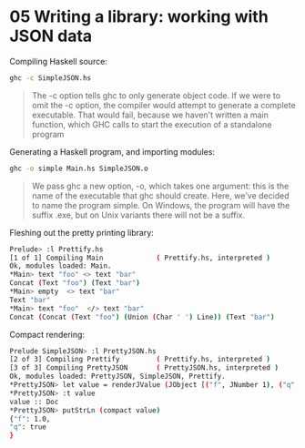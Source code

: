 # 05 Writing a library: working with JSON data

Compiling Haskell source:
```bash
ghc -c SimpleJSON.hs
```
> The -c option tells ghc to only generate object code. If we were to omit the -c option, the compiler would attempt to generate a complete executable. That would fail, because we haven't written a main function, which GHC calls to start the execution of a standalone program

Generating a Haskell program, and importing modules:
```bash
ghc -o simple Main.hs SimpleJSON.o
```
> We pass ghc a new option, -o, which takes one argument: this is the name of the executable that ghc should create. Here, we've decided to name the program simple. On Windows, the program will have the suffix .exe, but on Unix variants there will not be a suffix.

Fleshing out the pretty printing library:
```bash
Prelude> :l Prettify.hs 
[1 of 1] Compiling Main             ( Prettify.hs, interpreted )
Ok, modules loaded: Main.
*Main> text "foo" <> text "bar"
Concat (Text "foo") (Text "bar")
*Main> empty  <> text "bar"
Text "bar"
*Main> text "foo"  </> text "bar"
Concat (Concat (Text "foo") (Union (Char ' ') Line)) (Text "bar")
```
Compact rendering:
```bash
Prelude SimpleJSON> :l PrettyJSON.hs 
[2 of 3] Compiling Prettify         ( Prettify.hs, interpreted )
[3 of 3] Compiling PrettyJSON       ( PrettyJSON.hs, interpreted )
Ok, modules loaded: PrettyJSON, SimpleJSON, Prettify.
*PrettyJSON> let value = renderJValue (JObject [("f", JNumber 1), ("q", JBool True)])
*PrettyJSON> :t value
value :: Doc
*PrettyJSON> putStrLn (compact value)
{"f": 1.0,
"q": true
}
```